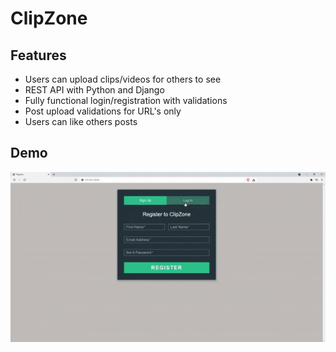 # ClipZone

## Features
* Users can upload clips/videos for others to see
* REST API with Python and Django
* Fully functional login/registration with validations
* Post upload validations for URL's only
* Users can like others posts

## Demo
![gif](/demo/clipzonedemo.gif)



